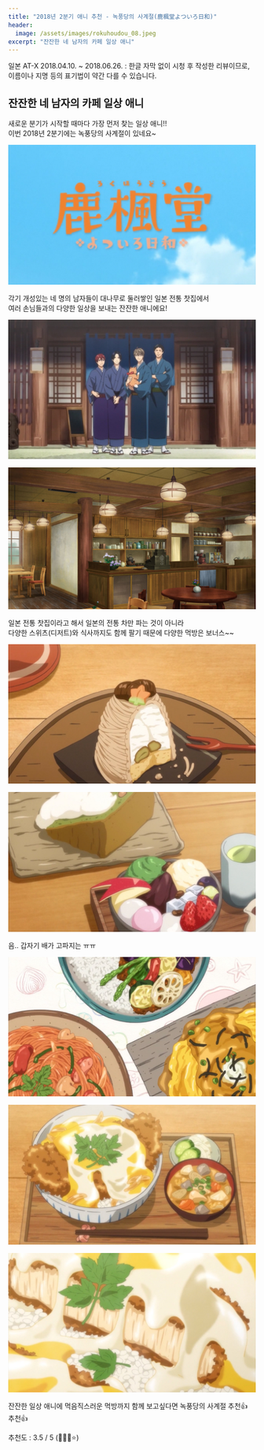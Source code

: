 ```yaml
---
title: "2018년 2분기 애니 추천 - 녹풍당의 사계절(鹿楓堂よついろ日和)"
header:
  image: /assets/images/rokuhoudou_08.jpeg
excerpt: "잔잔한 네 남자의 카페 일상 애니"
---
```


일본 AT-X 2018.04.10. ~ 2018.06.26.
: 한글 자막 없이 시청 후 작성한 리뷰이므로, 이름이나 지명 등의 표기법이 약간 다를 수 있습니다.

## 잔잔한 네 남자의 카페 일상 애니

새로운 분기가 시작할 때마다 가장 먼저 찾는 일상 애니!!  
이번 2018년 2분기에는 녹풍당의 사계절이 있네요~

![녹풍당](/assets/images/rokuhoudou_01.jpg)

각기 개성있는 네 명의 남자들이 대나무로 둘러쌓인 일본 전통 찻집에서  
여러 손님들과의 다양한 일상을 보내는 잔잔한 애니에요!

![녹풍당](/assets/images/rokuhoudou_02.jpg)

![녹풍당](/assets/images/rokuhoudou_11.jpg)

일본 전통 찻집이라고 해서 일본의 전통 차만 파는 것이 아니라  
다양한 스위츠(디저트)와 식사까지도 함께 팔기 때문에 다양한 먹방은 보너스~~

![녹풍당](/assets/images/rokuhoudou_06.jpg)

![녹풍당](/assets/images/rokuhoudou_07.jpg)

음.. 갑자기 배가 고파지는 ㅠㅠ

![녹풍당](/assets/images/rokuhoudou_03.jpg)

![녹풍당](/assets/images/rokuhoudou_04.jpg)

![녹풍당](/assets/images/rokuhoudou_05.jpg)

잔잔한 일상 애니에 먹음직스러운 먹방까지 함께 보고싶다면 녹풍당의 사계절 추천:thumbsup: 추천:thumbsup:

추천도 : 3.5 / 5 (:star2::star2::star2::star:)
